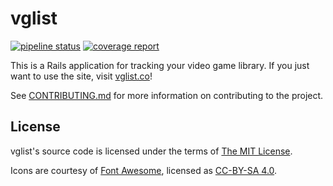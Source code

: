 # vglist

[![pipeline status](https://gitlab.com/connorshea/vglist/badges/master/pipeline.svg)](https://gitlab.com/connorshea/vglist/commits/master)
[![coverage report](https://gitlab.com/connorshea/vglist/badges/master/coverage.svg?job=rspec)](https://gitlab.com/connorshea/vglist/commits/master)

This is a Rails application for tracking your video game library. If you just want to use the site, visit [vglist.co](https://vglist.co)!

See [CONTRIBUTING.md](CONTRIBUTING.md) for more information on contributing to the project.

## License

vglist's source code is licensed under the terms of [The MIT License](LICENSE).

Icons are courtesy of [Font Awesome](https://fontawesome.com), licensed as [CC-BY-SA 4.0](https://creativecommons.org/licenses/by/4.0/).
